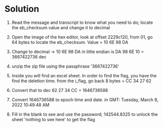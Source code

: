 # Solution

1. Read the message and transcript to know what you need to do; locate the eb_checksum value and change it to decimal

2. Open the image of the hex editor, look at offset 2229c120, from 01, go 64 bytes to locate the eb_checksum. Value = 10 6E 98 DA

3. Change to decimal -> 10 6E 98 DA in little endian is DA 98 6E 10 = 3667422736 dec

4. unzip the zip file using the passphrase '3667422736'

5. Inside you will find an excel sheet. In order to find the flag, you have the find the deletion time. from the i_flag, go back 8 bytes = CC 34 27 62

6. Convert that to dec 62 27 34 CC = 1646736588

7. Convert 1646736588 to epoch time and date. in GMT: Tuesday, March 8, 2022 10:49:48 AM

8. Fill in the blank to see and use the password; 142544.8325 to unlock the sheet 'nothing to see here' to get the flag
